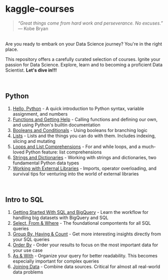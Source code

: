 # kaggle-courses
>*“Great things come from hard work and perseverance. No excuses.”*  — Kobe Bryan
<br />
Are you ready to embark on your Data Science journey? You're in the right place. 

This repository offers a carefully curated selection of courses.  Ignite your passion for Data Science. Explore, learn and to becoming a proficient Data Scientist.
**Let's dive in!!!**
<!--Thanks, https://www.kaggle.com/-->
<br />

Python 
------------- 
1. [Hello, Python](Python/1.exercise-syntax-variables-and-numbers.ipynb) - A quick introduction to Python syntax, variable assignment, and numbers
2. [Functions and Getting Help](Python/2.exercise-functions-and-getting-help.ipynb) - Calling functions and defining our own, and using Python's builtin documentation
3. [Booleans and Conditionals](Python/3.exercise-booleans-and-conditionals.ipynb) - Using booleans for branching logic
4. [Lists](Python/4.exercise-lists.ipynb) - Lists and the things you can do with them. Includes indexing, slicing and mutating
5. [Loops and List Comprehensions](Python/5.exercise-loops-and-list-comprehensions.ipynb) - For and while loops, and a much-loved Python feature: list comprehensions
6. [Strings and Dictionaries](Python/6.exercise-strings-and-dictionaries.ipynb) - Working with strings and dictionaries, two fundamental Python data types
7. [Working with External Libraries](Python/7.exercise-working-with-external-libraries.ipynb) - Imports, operator overloading, and survival tips for venturing into the world of external libraries
<br />

Intro to SQL
------------- 
1. [Getting Started With SQL and BigQuery](Python/1.exercise-syntax-variables-and-numbers.ipynb) - Learn the workflow for handling big datasets with BigQuery and SQL
2. [Select, From & Where](Python/1.exercise-syntax-variables-and-numbers.ipynb) - The foundational compontents for all SQL queries
3. [Group By, Having & Count](Python/1.exercise-syntax-variables-and-numbers.ipynb) - Get more interesting insights directly from your SQL queries
4. [Order By](Python/1.exercise-syntax-variables-and-numbers.ipynb) - Order your results to focus on the most important data for your use case
5. [As & With](Python/1.exercise-syntax-variables-and-numbers.ipynb) - Organize your query for better readability. This becomes especially important for complex queries
6. [Joining Data](Python/1.exercise-syntax-variables-and-numbers.ipynb) - Combine data sources. Critical for almost all real-world data problems
